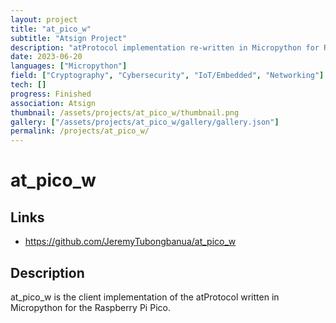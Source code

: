 ```yaml
---
layout: project
title: "at_pico_w"
subtitle: "Atsign Project"
description: "atProtocol implementation re-written in Micropython for Raspberry Pi Pico W"
date: 2023-06-20
languages: ["Micropython"]
field: ["Cryptography", "Cybersecurity", "IoT/Embedded", "Networking"]
tech: []
progress: Finished
association: Atsign
thumbnail: /assets/projects/at_pico_w/thumbnail.png
gallery: ["/assets/projects/at_pico_w/gallery/gallery.json"]
permalink: /projects/at_pico_w/
---
```


# at_pico_w

## Links

- <https://github.com/JeremyTubongbanua/at_pico_w>

## Description

at_pico_w is the client implementation of the atProtocol written in Micropython for the Raspberry Pi Pico.
